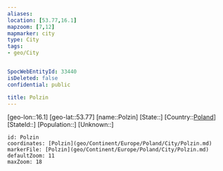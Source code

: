 ```yaml
---
aliases: 
location: [53.77,16.1]
mapzoom: [7,12] 
mapmarker: city 
type: City
tags:
- geo/City


SpocWebEntityId: 33440
isDeleted: false
confidential: public

title: Polzin
---
```

[geo-lon::16.1]
[geo-lat::53.77]
[name::Polzin]
[State::]
[Country::[Poland](geo/Continent/Europe/Poland.md)]
[StateId::]
[Population::]
[Unknown::]


```leaflet
id: Polzin
coordinates: [Polzin](geo/Continent/Europe/Poland/City/Polzin.md)
markerFile: [Polzin](geo/Continent/Europe/Poland/City/Polzin.md)
defaultZoom: 11 
maxZoom: 18
```


